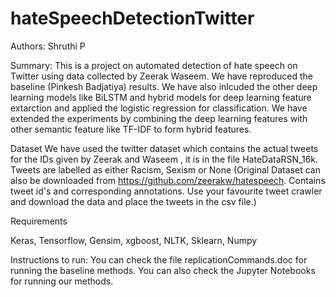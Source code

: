 # hateSpeechDetectionTwitter
Authors: Shruthi P

Summary: This is a project on automated detection of hate speech on Twitter using data collected by Zeerak Waseem. We have reproduced the baseline (Pinkesh Badjatiya) results.
We have also inlcuded the other deep learning models like BiLSTM and hybrid models for deep learning feature extarction and applied the logistic regression for classification.
We have extended the experiments by combining the deep learning features with other semantic feature like TF-IDF to form hybrid features.

Dataset
We have used the twitter dataset which contains the actual tweets for the IDs given by Zeerak and Waseem , it is in the file HateDataRSN_16k. Tweets are labelled as either Racism, Sexism or None
(Original Dataset can also be downloaded from https://github.com/zeerakw/hatespeech. Contains tweet id's and corresponding annotations. Use your favourite tweet crawler and download the data and place the tweets in the csv file.)  

Requirements

Keras,
Tensorflow,
Gensim,
xgboost,
NLTK,
Sklearn,
Numpy

Instructions to run:
 You can check the file replicationCommands.doc for running the baseline methods.
 You can also check the Jupyter Notebooks for running our methods. 
